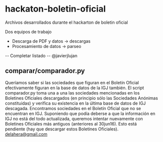 # hackaton-boletin-oficial

Archivos desarrollados durante el hackarton de boletin oficial

Dos equipos de trabajo
- Descarga de PDF y datos -> descargas
- Procesamiento de datos -> parseo

-- Completar listado --
@javierjlujan


## comparar/comparador.py
Queríamos saber si las sociedades que figuran en el Boletín Oficial efectivamente
figuran en la base de datos de la IGJ también.
El script comparador.py toma una a una las sociedades mencionadas en los
Boletines Oficiales descargados (en principio sólo las Sociedades Anónimas
constituidas) y verifica su existencia en la última base de datos de IGJ
descagada.
Encontramos sociedades en el Boletín Oficial que no se encuentran en IGJ.
Suponiendo que podía deberse a que la información en IGJ no está del todo
actualizada, queremos intentar nuevamente con Boletines Oficiales más antiguos
(anteriores al 30jun16). Esto está pendiente (hay que descargar estos Boletines
Oficiales).
delahera@gmail.com
